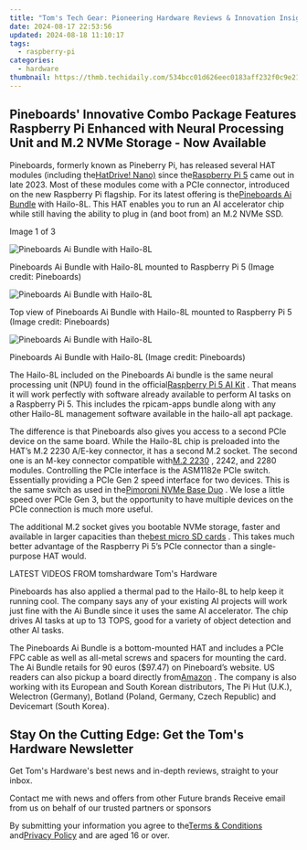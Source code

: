 ```yaml
---
title: "Tom's Tech Gear: Pioneering Hardware Reviews & Innovation Insights"
date: 2024-08-17 22:53:56
updated: 2024-08-18 11:10:17
tags:
  - raspberry-pi
categories:
  - hardware
thumbnail: https://thmb.techidaily.com/534bcc01d626eec0183aff232f0c9e211e75d3b58d6731fdc6da8a1b96d39a6c.jpg
---
```


## Pineboards' Innovative Combo Package Features Raspberry Pi Enhanced with Neural Processing Unit and M.2 NVMe Storage - Now Available

Pineboards, formerly known as Pineberry Pi, has released several HAT modules (including the[HatDrive! Nano)](https://tools.techidaily.com) since the[Raspberry Pi 5](https://tools.techidaily.com) came out in late 2023\. Most of these modules come with a PCIe connector, introduced on the new Raspberry Pi flagship. For its latest offering is the[Pineboards Ai Bundle](https://pineboards.io/blogs/news/introducing-the-ai-bundle-hailo-8l) with Hailo-8L. This HAT enables you to run an AI accelerator chip while still having the ability to plug in (and boot from) an M.2 NVMe SSD.

 Image 1 of 3

![Pineboards Ai Bundle with Hailo-8L](https://vanilla.futurecdn.net/cyclingnews/media/img/missing-image.svg)

 Pineboards Ai Bundle with Hailo-8L mounted to Raspberry Pi 5  (Image credit: Pineboards)

![Pineboards Ai Bundle with Hailo-8L](https://vanilla.futurecdn.net/cyclingnews/media/img/missing-image.svg)

 Top view of Pineboards Ai Bundle with Hailo-8L mounted to Raspberry Pi 5  (Image credit: Pineboards)

![Pineboards Ai Bundle with Hailo-8L](https://vanilla.futurecdn.net/cyclingnews/media/img/missing-image.svg)

 Pineboards Ai Bundle with Hailo-8L  (Image credit: Pineboards)

 The Hailo-8L included on the Pineboards Ai bundle is the same neural processing unit (NPU) found in the official[Raspberry Pi 5 AI Kit](https://tools.techidaily.com) . That means it will work perfectly with software already available to perform AI tasks on a Raspberry Pi 5\. This includes the rpicam-apps bundle along with any other Hailo-8L management software available in the hailo-all apt package.

 The difference is that Pineboards also gives you access to a second PCIe device on the same board. While the Hailo-8L chip is preloaded into the HAT’s M.2 2230 A/E-key connector, it has a second M.2 socket. The second one is an M-key connector compatible with[M.2 2230](https://tools.techidaily.com) , 2242, and 2280 modules. Controlling the PCIe interface is the ASM1182e PCIe switch. Essentially providing a PCIe Gen 2 speed interface for two devices. This is the same switch as used in the[Pimoroni NVMe Base Duo](https://tools.techidaily.com) . We lose a little speed over PCIe Gen 3, but the opportunity to have multiple devices on the PCIe connection is much more useful.

 The additional M.2 socket gives you bootable NVMe storage, faster and available in larger capacities than the[best micro SD cards](https://tools.techidaily.com) . This takes much better advantage of the Raspberry Pi 5’s PCIe connector than a single-purpose HAT would.

 LATEST VIDEOS FROM tomshardware Tom's Hardware

 Pineboards has also applied a thermal pad to the Hailo-8L to help keep it running cool. The company says any of your existing AI projects will work just fine with the Ai Bundle since it uses the same AI accelerator. The chip drives AI tasks at up to 13 TOPS, good for a variety of object detection and other AI tasks.

 The Pineboards Ai Bundle is a bottom-mounted HAT and includes a PCIe FPC cable as well as all-metal screws and spacers for mounting the card. The Ai Bundle retails for 90 euros ($97.47) on Pineboard’s website. US readers can also pickup a board directly from[Amazon](https://tools.techidaily.com) . The company is also working with its European and South Korean distributors, The Pi Hut (U.K.), Welectron (Germany), Botland (Poland, Germany, Czech Republic) and Devicemart (South Korea).

## Stay On the Cutting Edge: Get the Tom's Hardware Newsletter

 Get Tom's Hardware's best news and in-depth reviews, straight to your inbox.

 Contact me with news and offers from other Future brands  Receive email from us on behalf of our trusted partners or sponsors

 By submitting your information you agree to the[Terms & Conditions](https://futureplc.com/terms-conditions/) and[Privacy Policy](https://futureplc.com/privacy-policy/) and are aged 16 or over.

<ins class="adsbygoogle"
     style="display:block"
     data-ad-format="autorelaxed"
     data-ad-client="ca-pub-7571918770474297"
     data-ad-slot="1223367746"></ins>



<ins class="adsbygoogle"
     style="display:block"
     data-ad-client="ca-pub-7571918770474297"
     data-ad-slot="8358498916"
     data-ad-format="auto"
     data-full-width-responsive="true"></ins>
